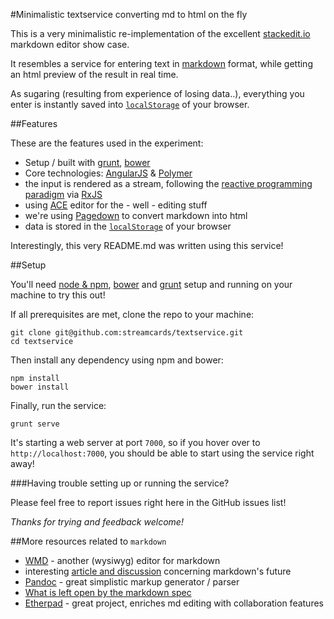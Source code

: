 #Minimalistic textservice converting md to html on the fly

This is a very minimalistic re-implementation of the excellent [stackedit.io][0] markdown editor show case.

It resembles a service for entering text in [markdown][12] format, while getting an html preview of the result in real time.

As sugaring (resulting from experience of losing data..), everything you enter is instantly saved into [`localStorage`][17] of your browser.

##Features

These are the features used in the experiment:

* Setup / built with [grunt][13], [bower][14]
* Core technologies: [AngularJS][10] & [Polymer][11]
* the input is rendered as a stream, following the [reactive programming paradigm][15] via [RxJS][16]
* using [ACE][1] editor for the - well - editing stuff
* we're using [Pagedown][4] to convert markdown into html
* data is stored in the [`localStorage`][17] of your browser

Interestingly, this very README.md was written using this service!

##Setup

You'll need [node & npm][18], [bower][14] and [grunt][13] setup and running on your machine to try this out!

If all prerequisites are met, clone the repo to your machine:

    git clone git@github.com:streamcards/textservice.git
    cd textservice

Then install any dependency using npm and bower:

    npm install
    bower install
    
Finally, run the service:

    grunt serve
    
It's starting a web server at port `7000`, so if you hover over to `http://localhost:7000`, you should be able to start using the service right away!

###Having trouble setting up or running the service?

Please feel free to report issues right here in the GitHub issues list!

*Thanks for trying and feedback welcome!*

##More resources related to `markdown`

* [WMD][5] - another (wysiwyg) editor for markdown
* interesting [article and discussion][6] concerning markdown's future
* [Pandoc][7] - great simplistic markup generator / parser
* [What is left open by the markdown spec][8]
* [Etherpad][9] - great project, enriches md editing with collaboration features

[0]: https://stackedit.io/
[1]: http://ace.c9.io/
[2]: https://help.github.com/articles/github-flavored-markdown
[3]: https://github.com/benweet/stackedit
[4]: https://code.google.com/p/pagedown/
[5]: http://code.google.com/p/wmd/
[6]: http://blog.codinghorror.com/the-future-of-markdown/
[7]: http://johnmacfarlane.net/pandoc
[8]: http://johnmacfarlane.net/babelmark2/faq.html#what-are-some-big-questions-that-the-markdown-spec-does-not-answer
[9]: http://etherpad.org/
[10]: https://angularjs.org/
[11]: http://www.polymer-project.org/
[12]: http://daringfireball.net/projects/markdown/syntax
[13]: http://gruntjs.com/
[14]: http://bower.io/
[15]: https://gist.github.com/staltz/868e7e9bc2a7b8c1f754
[16]: https://github.com/Reactive-Extensions/RxJS
[17]: https://developer.mozilla.org/en-US/docs/Web/Guide/API/DOM/Storage
[18]: http://nodejs.org/
